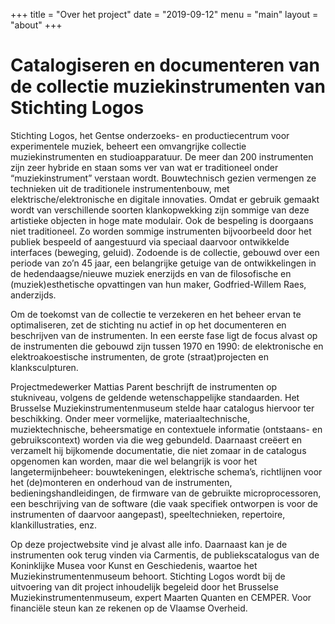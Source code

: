 +++
title = "Over het project"
date = "2019-09-12"
menu = "main"
layout = "about"
+++

# Catalogiseren en documenteren van de collectie muziekinstrumenten van Stichting Logos

Stichting Logos, het Gentse onderzoeks- en productiecentrum voor experimentele muziek, beheert een omvangrijke collectie muziekinstrumenten en studioapparatuur. De meer dan 200 instrumenten zijn zeer hybride en staan soms ver van wat er traditioneel onder “muziekinstrument” verstaan wordt. Bouwtechnisch gezien vermengen ze technieken uit de traditionele instrumentenbouw, met elektrische/elektronische en digitale innovaties. Omdat er gebruik gemaakt wordt van verschillende soorten klankopwekking zijn sommige van deze artistieke objecten in hoge mate modulair. Ook de bespeling is doorgaans niet traditioneel. Zo worden sommige instrumenten bijvoorbeeld door het publiek bespeeld of aangestuurd via speciaal daarvoor ontwikkelde interfaces (beweging, geluid). Zodoende is de collectie, gebouwd over een periode van zo’n 45 jaar, een belangrijke getuige van de ontwikkelingen in de hedendaagse/nieuwe muziek enerzijds en van de filosofische en (muziek)esthetische opvattingen van hun maker, Godfried-Willem Raes, anderzijds.

Om de toekomst van de collectie te verzekeren en het beheer ervan te optimaliseren, zet de stichting nu actief in op het documenteren en beschrijven van de instrumenten. In een eerste fase ligt de focus alvast op de instrumenten die gebouwd zijn tussen 1970 en 1990: de elektronische en elektroakoestische instrumenten, de grote (straat)projecten en klanksculpturen.

Projectmedewerker Mattias Parent beschrijft de instrumenten op stukniveau, volgens de geldende wetenschappelijke standaarden. Het Brusselse Muziekinstrumentenmuseum stelde haar catalogus hiervoor ter beschikking. Onder meer vormelijke, materiaaltechnische, muziektechnische, beheersmatige en contextuele informatie (ontstaans- en gebruikscontext) worden via die weg gebundeld. Daarnaast creëert en verzamelt hij bijkomende documentatie, die niet zomaar in de catalogus opgenomen kan worden, maar die wel belangrijk is voor het langetermijnbeheer: bouwtekeningen, elektrische schema’s, richtlijnen voor het (de)monteren en onderhoud van de instrumenten, bedieningshandleidingen, de firmware van de gebruikte microprocessoren, een beschrijving van de software (die vaak specifiek ontworpen is voor de instrumenten of daarvoor aangepast), speeltechnieken, repertoire, klankillustraties, enz.

Op deze projectwebsite vind je alvast alle info. Daarnaast kan je de instrumenten ook terug vinden via Carmentis, de publiekscatalogus van de Koninklijke Musea voor Kunst en Geschiedenis, waartoe het Muziekinstrumentenmuseum behoort.
Stichting Logos wordt bij de uitvoering van dit project inhoudelijk begeleid door het Brusselse Muziekinstrumentenmuseum, expert Maarten Quanten en CEMPER. Voor financiële steun kan ze rekenen op de Vlaamse Overheid.

<!--
# Copyright

# Dankwoord

Matrix

# Links
## Partners
MIM
Matrix
Cemper
... (zie home)

-->